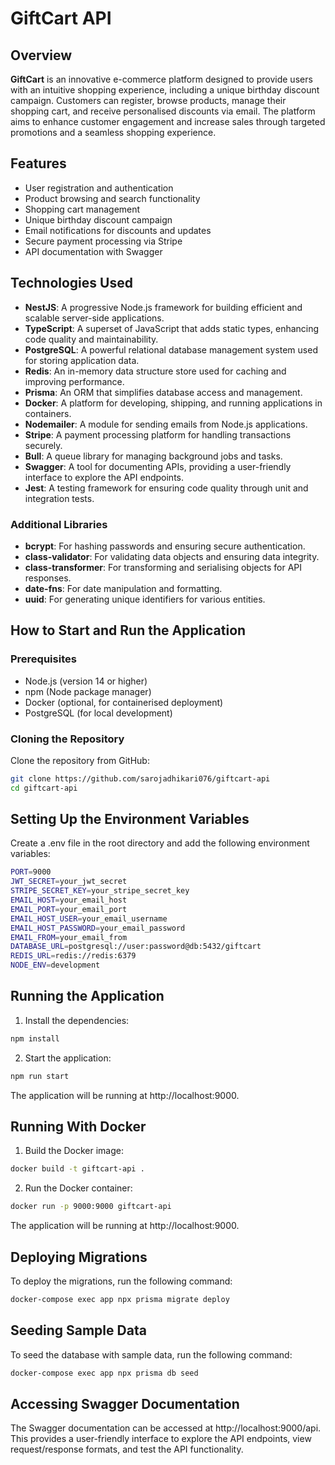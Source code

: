 # GiftCart API

## Overview

**GiftCart** is an innovative e-commerce platform designed to provide users with an intuitive shopping experience, including a unique birthday discount campaign. Customers can register, browse products, manage their shopping cart, and receive personalised discounts via email. The platform aims to enhance customer engagement and increase sales through targeted promotions and a seamless shopping experience.

## Features

- User registration and authentication
- Product browsing and search functionality
- Shopping cart management
- Unique birthday discount campaign
- Email notifications for discounts and updates
- Secure payment processing via Stripe
- API documentation with Swagger

## Technologies Used

- **NestJS**: A progressive Node.js framework for building efficient and scalable server-side applications.
- **TypeScript**: A superset of JavaScript that adds static types, enhancing code quality and maintainability.
- **PostgreSQL**: A powerful relational database management system used for storing application data.
- **Redis**: An in-memory data structure store used for caching and improving performance.
- **Prisma**: An ORM that simplifies database access and management.
- **Docker**: A platform for developing, shipping, and running applications in containers.
- **Nodemailer**: A module for sending emails from Node.js applications.
- **Stripe**: A payment processing platform for handling transactions securely.
- **Bull**: A queue library for managing background jobs and tasks.
- **Swagger**: A tool for documenting APIs, providing a user-friendly interface to explore the API endpoints.
- **Jest**: A testing framework for ensuring code quality through unit and integration tests.

### Additional Libraries

- **bcrypt**: For hashing passwords and ensuring secure authentication.
- **class-validator**: For validating data objects and ensuring data integrity.
- **class-transformer**: For transforming and serialising objects for API responses.
- **date-fns**: For date manipulation and formatting.
- **uuid**: For generating unique identifiers for various entities.

## How to Start and Run the Application

### Prerequisites

- Node.js (version 14 or higher)
- npm (Node package manager)
- Docker (optional, for containerised deployment)
- PostgreSQL (for local development)

### Cloning the Repository

Clone the repository from GitHub:

```bash
git clone https://github.com/sarojadhikari076/giftcart-api
cd giftcart-api
```

## Setting Up the Environment Variables

Create a .env file in the root directory and add the following environment variables:

```bash
PORT=9000
JWT_SECRET=your_jwt_secret
STRIPE_SECRET_KEY=your_stripe_secret_key
EMAIL_HOST=your_email_host
EMAIL_PORT=your_email_port
EMAIL_HOST_USER=your_email_username
EMAIL_HOST_PASSWORD=your_email_password
EMAIL_FROM=your_email_from
DATABASE_URL=postgresql://user:password@db:5432/giftcart
REDIS_URL=redis://redis:6379
NODE_ENV=development
```

## Running the Application

1. Install the dependencies:

```bash
npm install
```

2. Start the application:

```bash
npm run start
```

The application will be running at http://localhost:9000.

## Running With Docker

1. Build the Docker image:

```bash
docker build -t giftcart-api .
```

2. Run the Docker container:

```bash
docker run -p 9000:9000 giftcart-api
```

The application will be running at http://localhost:9000.

## Deploying Migrations

To deploy the migrations, run the following command:

```bash
docker-compose exec app npx prisma migrate deploy
```

## Seeding Sample Data

To seed the database with sample data, run the following command:

```bash
docker-compose exec app npx prisma db seed
```

## Accessing Swagger Documentation

The Swagger documentation can be accessed at http://localhost:9000/api. This provides a user-friendly interface to explore the API endpoints, view request/response formats, and test the API functionality.
